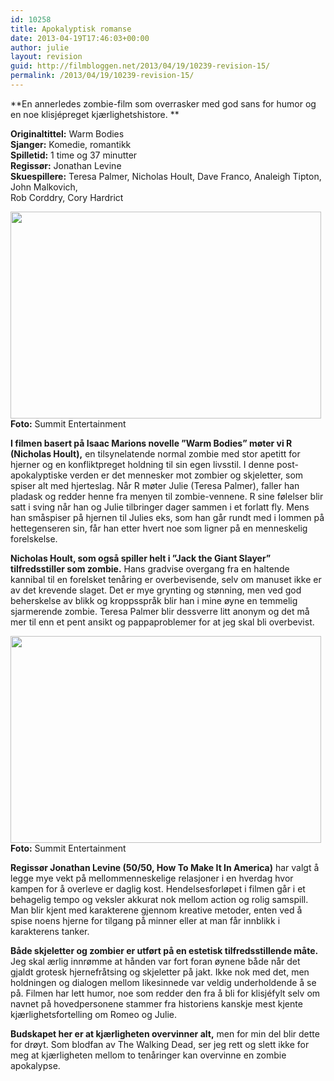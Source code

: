 ```yaml
---
id: 10258
title: Apokalyptisk romanse
date: 2013-04-19T17:46:03+00:00
author: julie
layout: revision
guid: http://filmbloggen.net/2013/04/19/10239-revision-15/
permalink: /2013/04/19/10239-revision-15/
---
```

**En annerledes zombie-film som overrasker med god sans for humor og en noe klisjépreget kjærlighetshistore. **

**Originaltittel:** Warm Bodies  
**Sjanger:** Komedie, romantikk  
**Spilletid:** 1 time og 37 minutter  
**Regissør:** Jonathan Levine  
**Skuespillere:** Teresa Palmer, Nicholas Hoult, Dave Franco, Analeigh Tipton, John Malkovich,  
Rob Corddry, Cory Hardrict<!--more-->

<a href="http://filmbloggen.net/?attachment_id=10241" rel="attachment wp-att-10241"><img class="alignnone size-full wp-image-10241" src="http://filmbloggen.net/wp-content/uploads//2013/04/5-11.jpg" alt="" width="497" height="331" /><br /> </a>**Foto:** Summit Entertainment

**I filmen basert på Isaac Marions novelle ”Warm Bodies” møter vi R (Nicholas Hoult),** en tilsynelatende normal zombie med stor apetitt for hjerner og en konfliktpreget holdning til sin egen livsstil. I denne post-apokalyptiske verden er det mennesker mot zombier og skjeletter, som spiser alt med hjerteslag. Når R møter Julie (Teresa Palmer), faller han pladask og redder henne fra menyen til zombie-vennene. R sine følelser blir satt i sving når han og Julie tilbringer dager sammen i et forlatt fly. Mens han småspiser på hjernen til Julies eks, som han går rundt med i lommen på hettegenseren sin, får han etter hvert noe som ligner på en menneskelig forelskelse.

**Nicholas Hoult, som også spiller helt i ”Jack the Giant Slayer” tilfredsstiller som zombie.** Hans gradvise overgang fra en haltende kannibal til en forelsket tenåring er overbevisende, selv om manuset ikke er av det krevende slaget. Det er mye grynting og stønning, men ved god beherskelse av blikk og kroppsspråk blir han i mine øyne en temmelig sjarmerende zombie. Teresa Palmer blir dessverre litt anonym og det må mer til enn et pent ansikt og pappaproblemer for at jeg skal bli overbevist.

<a href="http://filmbloggen.net/?attachment_id=10246" rel="attachment wp-att-10246"><img class="alignnone size-full wp-image-10246" src="http://filmbloggen.net/wp-content/uploads//2013/04/6-2.jpg" alt="" width="497" height="331" /><br /> </a>**Foto:** Summit Entertainment

**Regissør Jonathan Levine (50/50, How To Make It In America)** har valgt å legge mye vekt på mellommenneskelige relasjoner i en hverdag hvor kampen for å overleve er daglig kost. Hendelsesforløpet i filmen går i et behagelig tempo og veksler akkurat nok mellom action og rolig samspill. Man blir kjent med karakterene gjennom kreative metoder, enten ved å spise noens hjerne for tilgang på minner eller at man får innblikk i karakterens tanker.

**Både skjeletter og zombier er utført på en estetisk tilfredsstillende måte.** Jeg skal ærlig innrømme at hånden var fort foran øynene både når det gjaldt grotesk hjernefråtsing og skjeletter på jakt. Ikke nok med det, men holdningen og dialogen mellom likesinnede var veldig underholdende å se på. Filmen har lett humor, noe som redder den fra å bli for klisjéfylt selv om navnet på hovedpersonene stammer fra historiens kanskje mest kjente kjærlighetsfortelling om Romeo og Julie.

**Budskapet her er at kjærligheten overvinner alt,** men for min del blir dette for drøyt. Som blodfan av The Walking Dead, ser jeg rett og slett ikke for meg at kjærligheten mellom to tenåringer kan overvinne en zombie apokalypse.

<div class="video-shortcode">
</div>